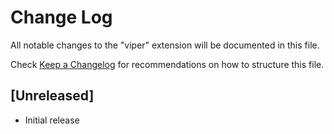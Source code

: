 # Change Log

All notable changes to the "viper" extension will be documented in this file.

Check [Keep a Changelog](http://keepachangelog.com/) for recommendations on how to structure this file.

## [Unreleased]

- Initial release